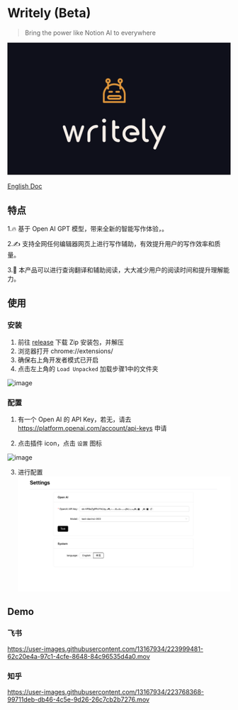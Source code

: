 # Writely (Beta)

> Bring the power like Notion AI to everywhere

![](./assets/logo.png)

[English Doc](./README-EN.md)

## 特点
1.🔥 基于 Open AI GPT 模型，带来全新的智能写作体验，。

2.✍️ 支持全网任何编辑器网页上进行写作辅助，有效提升用户的写作效率和质量。

3.📖 本产品可以进行查询翻译和辅助阅读，大大减少用户的阅读时间和提升理解能力。

## 使用

### 安装
1. 前往 [release](https://github.com/anc95/writely/releases/tag/v0.0.1) 下载 Zip 安装包，并解压
2. 浏览器打开 chrome://extensions/
3. 确保右上角开发者模式已开启
4. 点击左上角的 `Load Unpacked` 加载步骤1中的文件夹
<img width="1708" alt="image" src="https://user-images.githubusercontent.com/13167934/223933464-e8518da6-86eb-4bc3-b2cd-72497cbe5c18.png">

### 配置

1. 有一个 Open AI 的 API Key，若无，请去 https://platform.openai.com/account/api-keys 申请

2. 点击插件 icon，点击 `设置` 图标

<img width="430" alt="image" src="https://user-images.githubusercontent.com/13167934/223933756-b001d01a-899c-42e5-be14-753357a1bba5.png">

3. 进行配置
![](./assets/config.png)


## Demo

### 飞书
https://user-images.githubusercontent.com/13167934/223999481-62c20e4a-97c1-4cfe-8648-84c96535d4a0.mov

### 知乎
https://user-images.githubusercontent.com/13167934/223768368-99711deb-db46-4c5e-9d26-26c7cb2b7276.mov

